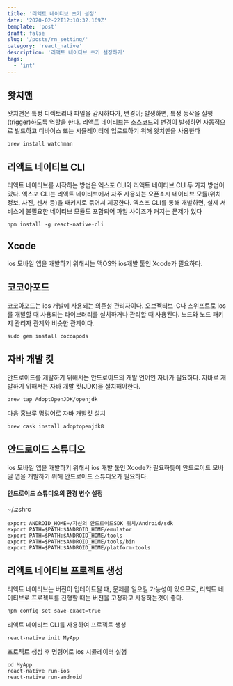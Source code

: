 ```yaml
---
title: '리액트 네이티브 초기 설정'
date: '2020-02-22T12:10:32.169Z'
template: 'post'
draft: false
slug: '/posts/rn_setting/'
category: 'react_native'
description: '리액트 네이티브 초기 설정하기'
tags:
  - 'int'
---
```


## 왓치맨

왓치맨은 특정 디렉토리나 파일을 감시하다가, 변경이; 발생하면, 특정 동작을 실행(trigger)하도록 역할을 한다. 리액트 네이티브는 소스코드의 변경이 발생하면 자동적으로 빌드하고 디바이스 또는 시뮬레이터에 업로드하기 위해 왓치맨을 사용한다

```
brew install watchman
```

## 리액트 네이티브 CLI

리액트 네이티브를 시작하는 방법은 엑스포 CLI와 리액트 네이티브 CLI 두 가지 방법이 있다. 엑스포 CLI는 리액트 네이티브에서 자주 사용되는 오픈소시 네이티브 모듈(위치정보, 사진, 센서 등)을 패키지로 묶어서 제공한다. 엑스포 CLI를 통해 개발하면, 실제 서비스에 불필요한 네이티브 모듈도 포함되어 파일 사이즈가 커지는 문제가 있다

```
npm install -g react-native-cli
```

## Xcode

ios 모바일 앱을 개발하기 위해서는 맥OS와 ios개발 툴인 Xcode가 필요하다.

## 코코아포드

코코아포드는 ios 개발에 사용되는 의존성 관리자이다. 오브젝티브-C나 스위프트로 ios를 개발할 때 사용되는 라이브러리를 설치하거나 관리할 때 사용된다. 노드와 노드 패키지 관리자 관계와 비슷한 관계이다.

```
sudo gem install cocoapods
```

## 자바 개발 킷

안드로이드를 개발하기 위해서는 안드로이드의 개발 언어인 자바가 필요하다. 자바로 개발하기 위해서는 자바 개발 킷(JDK)을 설치해야한다.

```
brew tap AdoptOpenJDK/openjdk
```

다음 홈브루 명렁어로 자바 개발킷 설치

```
brew cask install adoptopenjdk8
```

## 안드로이드 스튜디오

ios 모바일 앱을 개발하기 위해서 ios 개발 툴인 Xcode가 필요하듯이 안드로이드 모바일 앱을 개발하기 위해 안드로이드 스튜디오가 필요하다.

#### 안드로이드 스튜디오의 환경 변수 설정

~/.zshrc

```
export ANDROID_HOME=/자신의 안드로이드SDK 위치/Android/sdk
export PATH=$PATH:$ANDROID_HOME/emulator
export PATH=$PATH:$ANDROID_HOME/tools
export PATH=$PATH:$ANDROID_HOME/tools/bin
export PATH=$PATH:$ANDROID_HOME/platform-tools
```

## 리액트 네이티브 프로젝트 생성

리액트 네이티브는 버전이 업데이트될 때, 문제를 일으킬 가능성이 있으므로, 리액트 네이티브로 프로젝트를 진행할 때는 버전을 고정하고 사용하는것이 좋다.

```
npm config set save-exact=true
```

리액트 네이티브 CLI를 사용하여 프로젝트 생성

```
react-native init MyApp
```

프로젝트 생성 후 명령어로 ios 시뮬레이터 실행

```
cd MyApp
react-native run-ios
react-native run-android
```

